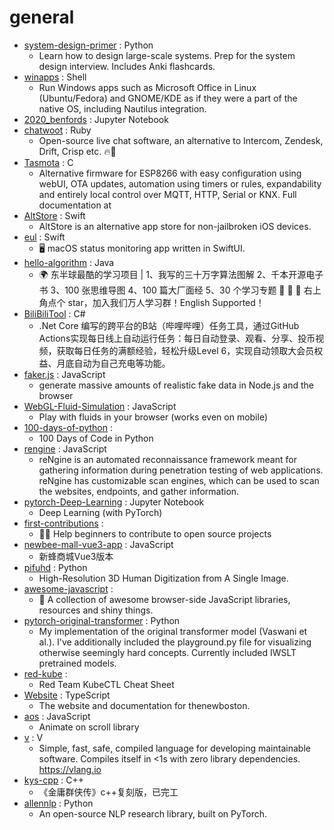 # general
- [system-design-primer](https://github.com/donnemartin/system-design-primer) : Python
  - Learn how to design large-scale systems. Prep for the system design interview. Includes Anki flashcards.
- [winapps](https://github.com/Fmstrat/winapps) : Shell
  - Run Windows apps such as Microsoft Office in Linux (Ubuntu/Fedora) and GNOME/KDE as if they were a part of the native OS, including Nautilus integration.
- [2020_benfords](https://github.com/cjph8914/2020_benfords) : Jupyter Notebook
- [chatwoot](https://github.com/chatwoot/chatwoot) : Ruby
  - Open-source live chat software, an alternative to Intercom, Zendesk, Drift, Crisp etc. 🔥💬
- [Tasmota](https://github.com/arendst/Tasmota) : C
  - Alternative firmware for ESP8266 with easy configuration using webUI, OTA updates, automation using timers or rules, expandability and entirely local control over MQTT, HTTP, Serial or KNX. Full documentation at
- [AltStore](https://github.com/rileytestut/AltStore) : Swift
  - AltStore is an alternative app store for non-jailbroken iOS devices.
- [eul](https://github.com/gao-sun/eul) : Swift
  - 🖥️ macOS status monitoring app written in SwiftUI.
- [hello-algorithm](https://github.com/geekxh/hello-algorithm) : Java
  - 🌍 东半球最酷的学习项目 | 1、我写的三十万字算法图解 2、千本开源电子书 3、100 张思维导图 4、100 篇大厂面经 5、30 个学习专题 🚀 🚀 🚀 右上角点个 star，加入我们万人学习群！English Supported！
- [BiliBiliTool](https://github.com/RayWangQvQ/BiliBiliTool) : C#
  - .Net Core 编写的跨平台的B站（哔哩哔哩）任务工具，通过GitHub Actions实现每日线上自动运行任务：每日自动登录、观看、分享、投币视频，获取每日任务的满额经验，轻松升级Level 6，实现自动领取大会员权益、月底自动为自己充电等功能。
- [faker.js](https://github.com/Marak/faker.js) : JavaScript
  - generate massive amounts of realistic fake data in Node.js and the browser
- [WebGL-Fluid-Simulation](https://github.com/PavelDoGreat/WebGL-Fluid-Simulation) : JavaScript
  - Play with fluids in your browser (works even on mobile)
- [100-days-of-python](https://github.com/appbrewery/100-days-of-python) : 
  - 100 Days of Code in Python
- [rengine](https://github.com/yogeshojha/rengine) : JavaScript
  - reNgine is an automated reconnaissance framework meant for gathering information during penetration testing of web applications. reNgine has customizable scan engines, which can be used to scan the websites, endpoints, and gather information.
- [pytorch-Deep-Learning](https://github.com/Atcold/pytorch-Deep-Learning) : Jupyter Notebook
  - Deep Learning (with PyTorch)
- [first-contributions](https://github.com/firstcontributions/first-contributions) : 
  - 🚀✨ Help beginners to contribute to open source projects
- [newbee-mall-vue3-app](https://github.com/newbee-ltd/newbee-mall-vue3-app) : JavaScript
  - 新蜂商城Vue3版本
- [pifuhd](https://github.com/facebookresearch/pifuhd) : Python
  - High-Resolution 3D Human Digitization from A Single Image.
- [awesome-javascript](https://github.com/sorrycc/awesome-javascript) : 
  - 🐢 A collection of awesome browser-side JavaScript libraries, resources and shiny things.
- [pytorch-original-transformer](https://github.com/gordicaleksa/pytorch-original-transformer) : Python
  - My implementation of the original transformer model (Vaswani et al.). I've additionally included the playground.py file for visualizing otherwise seemingly hard concepts. Currently included IWSLT pretrained models.
- [red-kube](https://github.com/lightspin-tech/red-kube) : 
  - Red Team KubeCTL Cheat Sheet
- [Website](https://github.com/thenewboston-developers/Website) : TypeScript
  - The website and documentation for thenewboston.
- [aos](https://github.com/michalsnik/aos) : JavaScript
  - Animate on scroll library
- [v](https://github.com/vlang/v) : V
  - Simple, fast, safe, compiled language for developing maintainable software. Compiles itself in <1s with zero library dependencies. https://vlang.io
- [kys-cpp](https://github.com/scarsty/kys-cpp) : C++
  - 《金庸群侠传》c++复刻版，已完工
- [allennlp](https://github.com/allenai/allennlp) : Python
  - An open-source NLP research library, built on PyTorch.
